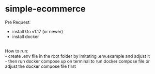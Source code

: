 # simple-ecommerce
Pre Request:
- install Go v1.17 (or newer)
- install docker
<br>
How to run: 
<br>
- create .env file in the root folder by imitating .env.example and adjust it<br>
- then run docker compose up on terminal to run docker compose file or adjust the docker compose file first
